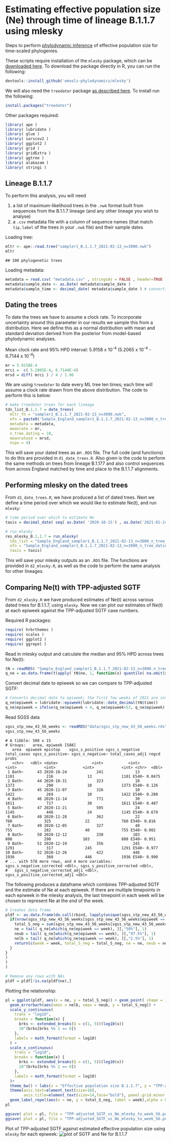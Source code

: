 # Estimating effective population size (Ne) through time of lineage B.1.1.7 using mlesky

Steps to perform [phylodynamic inference](https://www.biorxiv.org/content/10.1101/2021.01.18.427056v1) of effective population size for time-scaled phylogenies. 

These scripts require installation of the `mlesky` package, which can be [downloaded here](https://github.com/emvolz-phylodynamics/mlesky). To download the package directly in R, you can run the following:


```r
devtools::install_github('emvolz-phylodynamics/mlesky') 
```

We will also need the `treedater` package [as described here](https://academic.oup.com/ve/article/3/2/vex025/4100592). To install run the following:

```r
install.packages("treedater")
```



Other packages required:


```r
library( ape )
library( lubridate )
library( glue )
library( sarscov2 ) 
library( ggplot2 )
library( grid )
library( gridExtra )
library( ggtree )
library( alakazam )
library( stringi )
```





## Lineage B.1.1.7

To perform this analysis, you will need 
1) a list of maximum-likelihood trees in the `.nwk` format built from sequences from the B.1.1.7 lineage (and any other lineage you wish to analyse)
2) a `.csv` metadata file with a column of sequence names (that match `tip.label` of the trees in your `.nwk` file) and their sample dates


Loading tree:
```r
mltr <- ape::read.tree("sampler1_B.1.1.7_2021-02-13_n=3000.nwk")
mltr

```


```
## 100 phylogenetic trees
```

Loading metadata:
```r
metadata = read.csv( "metadata.csv" , stringsAs = FALSE , header=TRUE )
metadata$sample_date <- as.Date( metadata$sample_date )
metadata$sample_time <- decimal_date( metadata$sample_date ) # converting to decimal date for use in treedater
```

## Dating the trees


To date the trees we have to assume a clock rate. To incorporate uncertainty around this parameter in our results we sample this from a distribution. Here we define this as a normal distribution with mean and standard deviation derived from the posterior from model-based phylodynamic analyses.

Mean clock rate and 95% HPD interval: 5.9158 x 10<sup>-4</sup>	(5.2065 x 10<sup>-4</sup> - 6.7144 x 10<sup>-4</sup>)
```r
mr = 5.9158E-4
mrci = 	c( 5.2065E-4, 6.7144E-4)
mrsd = diff( mrci ) / 4 / 1.96

```

We are using `treedater` to date every ML tree ten times; each time will assume a clock rate drawn from the above distribution. The code to perform this is below:


```r
# make treedater trees for each lineage
tds_list_B.1.1.7 = date_trees(
  mltr_fn = "sampler1_B.1.1.7_2021-02-13_n=3000.nwk",
  ofn = paste0('Sample_England_sampler1_B.1.1.7_2021-02-13_n=3000_n_tree_dating_10'), 
  metadata = metadata, 
  meanrate = mr,
  n_tree_dating = 10,
  meanratesd = mrsd, 
  ncpu = 4)

```
This will save your dated trees as an `.RDS` file. The full code (and functions) to do this are provided in `d1_date_trees.R`. Also given is the code to perform the same methods on trees from lineage B.1.177 and also control sequences from across England matched by time and place to the B.1.1.7 alignments.



## Performing mlesky on the dated trees


From `d1_date_trees.R`, we have produced a list of dated trees. Next we define a time period over which we would like to estimate Ne(t), and run `mlesky`:


```r
# time period over which to estimate Ne
taxis = decimal_date( seq( as.Date( '2020-10-15') , as.Date('2021-01-24'), by = 1) )

# run mlesky
res_mlesky_B.1.1.7 = run_mlesky(
  tds_list = "Sample_England_sampler1_B.1.1.7_2021-02-13_n=3000_n_tree_dating_10_dated_trees.rds",
  ofn = "Sample_England_sampler1_B.1.1.7_2021-02-13_n=3000_n_tree_dating_10", 
  taxis = taxis)
```
This will save your mlesky outputs as an `.RDS` file. The functions are provided in `d2_mlesky.R`, as well as the code to perform the same analysis for other lineages.



## Comparing Ne(t) with TPP-adjusted SGTF


From `d2_mlesky.R` we have produced estimates of Ne(t) across various dated trees for B.1.1.7, using `mlesky`. Now we can plot our estimates of Ne(t) at each epiweek against the TPP-adjusted SGTF case numbers.

Required R packages:
```r
require( hrbrthemes )
require( scales )
require( ggplot2 )
require( ggrepel )
```

Read in mlesky output and calculate the median and 95% HPD across trees for Ne(t):

```r
tN = readRDS( "Sample_England_sampler1_B.1.1.7_2021-02-13_n=3000_n_tree_dating_10_mlesky.rds" )
q_ne = as.data.frame(t(apply( tN$ne, 1, function(x) quantile( na.omit(x), c(.5, .025, .975 )) )))
```

Convert decimal date to epiweek so we can compare to TPP-adjusted SGTF:

```r
# Converts decimal date to epiweek; the first few weeks of 2021 are interpreted as weeks 54-56 of 2020
q_ne$epiweek = lubridate::epiweek(lubridate::date_decimal(tN$time))
q_ne$epiweek = ifelse(q_ne$epiweek < 4, q_ne$epiweek+53, q_ne$epiweek)
```


Read SGSS data
```r
sgss_stp_new_43_56_weeks <- readRDS("data/sgss_stp_new_43_56_weeks.rds")
sgss_stp_new_43_56_weeks
```

```
# A tibble: 588 x 15
# Groups:   area, epiweek [588]
   area  epiweek epistop    sgss_s_positive sgss_s_negative total_cases sgss_s_positive~ sgss_s_negative~ total_cases_adj1 regcd  probs
   <chr>   <dbl> <date>               <int>           <int>       <int>            <int>            <int>            <int> <chr>  <dbl>
 1 Bath~      43 2020-10-24             241              13        1101              216               13             1101 E540~ 0.0475
 2 Bath~      44 2020-10-31             323              10        1373              290               10             1373 E540~ 0.126 
 3 Bath~      45 2020-11-07             326              10        1422              269               10             1422 E540~ 0.280 
 4 Bath~      46 2020-11-14             771              30        1611              717               30             1611 E540~ 0.487 
 5 Bath~      47 2020-11-21             505              24        1145              448               24             1145 E540~ 0.679 
 6 Bath~      48 2020-11-28             362              22         760              325               22              760 E540~ 0.816 
 7 Bath~      49 2020-12-05             327              40         755              282               40              755 E540~ 0.902 
 8 Bath~      50 2020-12-12             330             103         808              290              103              808 E540~ 0.951 
 9 Bath~      51 2020-12-19             356             245        1291              317              245             1291 E540~ 0.977 
10 Bath~      52 2020-12-26             422             446        1936              360              446             1936 E540~ 0.990 
# ... with 578 more rows, and 4 more variables: sgss_s_negative_corrected <dbl>, sgss_s_positive_corrected <dbl>,
#   sgss_s_negative_corrected_adj1 <dbl>, sgss_s_positive_corrected_adj1 <dbl>
```

The following produces a dataframe which combines TPP-adjusted SGTF and the estimate of Ne at each epiweek. If there are multiple timepoints in each epiweek in the mlesky analysis, the last timepoint in each week will be chosen to represent Ne at the *end* of the week.

```r
# Creates data frame 
pldf <- as.data.frame(do.call(rbind, lapply(unique(sgss_stp_new_43_56_weeks$epiweek), function(week) {
  if(nrow(sgss_stp_new_43_56_weeks[sgss_stp_new_43_56_weeks$epiweek == week, ]) == 42) {# checking there are no duplicates; there are 42 STPs
    total_S_neg = sum(sgss_stp_new_43_56_weeks[sgss_stp_new_43_56_weeks$epiweek == week, "sgss_s_negative_corrected"])
    ne = tail( q_ne[which(q_ne$epiweek == week), ][,"50%"], 1)
    neub = tail( q_ne[which(q_ne$epiweek == week), ][,"97.5%"], 1)
    nelb = tail( q_ne[which(q_ne$epiweek == week), ][,"2.5%"], 1)
    return(c(week = week, total_S_neg = total_S_neg, ne = ne, neub = neub, nelb = nelb))
  }
}
)
)
)

# Remove any rows with NAs
pldf = pldf[!is.na(pldf$ne),] 
```

Plotting the relationship:

```r
pl = ggplot(pldf, aes(x = ne, y = total_S_neg)) + geom_point( shape = 15) + 
  geom_errorbarh(aes(xmin = nelb, xmax = neub, y = total_S_neg)) +
  scale_y_continuous(
    trans = "log10",
    breaks = function(x) {
      brks <- extended_breaks(Q = c(1, 5))(log10(x))
      10^(brks[brks %% 1 == 0])
    },
    labels = math_format(format = log10)
  ) +
  scale_x_continuous(
    trans = "log10",
    breaks = function(x) {
      brks <- extended_breaks(Q = c(1, 5))(log10(x))
      10^(brks[brks %% 1 == 0])
    },
    labels = math_format(format = log10)
  )+
  theme_bw() + labs(x = "Effective population size B.1.1.7", y = "TPP-adjusted SGTF case numbers") +
  theme(axis.text=element_text(size=16),
        axis.title=element_text(size=14,face="bold"), panel.grid.minor = element_blank())+ annotation_logticks() +
  geom_label_repel(aes(x = ne, y = total_S_neg, label = week),alpha = 0.8)
pl

ggsave( plot = pl, file = "TPP-adjusted_SGTF_vs_Ne_mlesky_to_week_56.pdf", width = 8, height = 8 )
ggsave( plot = pl, file = "TPP-adjusted_SGTF_vs_Ne_mlesky_to_week_56.png", width = 8, height = 8 )

```

Plot of TPP-adjusted SGTF against estimated effective population size using `mlesky` for each epiweek:
![plot of SGTF and Ne for B.1.1.7](TPP-adjusted_SGTF_vs_Ne_mlesky_to_week_56.png)



